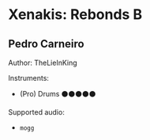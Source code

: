 # Xenakis: Rebonds B

## Pedro Carneiro

Author: TheLieInKing


Instruments:

  * (Pro) Drums ⚫️⚫️⚫️⚫️⚫️

Supported audio:

  * `mogg`

